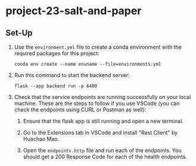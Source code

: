 # project-23-salt-and-paper

## Set-Up

1. Use the `environment.yml` file to create a conda environment with the required packages for this project:

    `conda env create --name envname --file=environments.yml`

2. Run this command to start the backend server:

    `flask --app backend run -p 6400`

3. Check that the service endpoints are running successfully on your local machine. These are the steps to follow if you use VSCode (you can check the endpoints using CURL or Postman as well):

    1. Ensure that the flask app is still running and open a new terminal.

    2. Go to the Extensions tab in VSCode and install "Rest Client" by Huachao Mao.

    3. Open the `endpoints.http` file and run each of the endpoints. You should get a 200 Response Code for each of the health endpoints.
